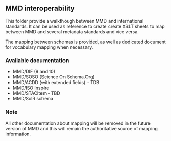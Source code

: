 ## MMD interoperability

This folder provide a walkthough between MMD and international standards.
It can be used as reference to create create XSLT sheets to map between MMD
and several metadata standards and vice versa.

The mapping between schemas is provided, as well as dedicated document for vocabulary mapping when necessary.

### Available documentation

- MMD/DIF (9 and 10)
- MMD/SOSO (Science On Schema.Org)
- MMD/ACDD (with extended fields) - TDB
- MMD/ISO Inspire
- MMD/STACItem - TBD
- MMD/SolR schema

### Note
All other documentation about mapping will be removed in the future version of MMD and this will remain the
authoritative source of mapping information.
